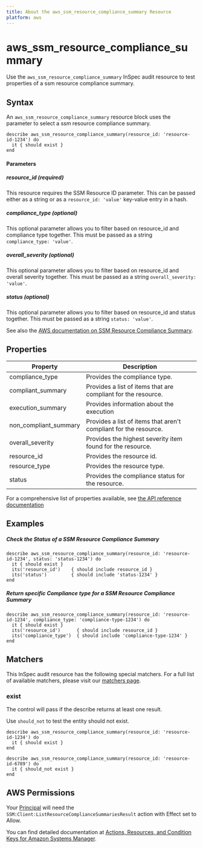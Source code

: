 ```yaml
---
title: About the aws_ssm_resource_compliance_summary Resource
platform: aws
---
```


# aws\_ssm\_resource\_compliance\_summary

Use the `aws_ssm_resource_compliance_summary` InSpec audit resource to test properties of a ssm resource compliance summary.

## Syntax

 An `aws_ssm_resource_compliance_summary` resource block uses the parameter to select a ssm resource compliance summary.

    describe aws_ssm_resource_compliance_summary(resource_id: 'resource-id-1234') do
      it { should exist }
    end


#### Parameters

##### resource_id _(required)_

This resource requires the SSM Resource ID parameter.
This can be passed either as a string or as a `resource_id: 'value'` key-value entry in a hash.

##### compliance_type _(optional)_

This optional parameter allows you to filter based on resource_id and compliance type together. This must be passed as a string `compliance_type: 'value'`.

##### overall_severity _(optional)_

This optional parameter allows you to filter based on resource_id and overall severity together. This must be passed as a string `overall_severity: 'value'`.

##### status _(optional)_

This optional parameter allows you to filter based on resource_id and status together. This must be passed as a string `status: 'value'`.

See also the [AWS documentation on SSM Resource Compliance Summary](https://docs.aws.amazon.com/systems-manager/latest/userguide/sysman-compliance-about.html#compliance-view-results).


## Properties

|Property                     | Description|
| ---                         | --- |
|compliance_type              | Provides the compliance type. |
|compliant_summary            | Provides a list of items that are compliant for the resource. |
|execution_summary            | Provides information about the execution |
|non_compliant_summary        | Provides a list of items that aren't compliant for the resource. |
|overall_severity             | Provides the highest severity item found for the resource. |
|resource_id                  | Provides the resource id. |
|resource_type                | Provides the resource type. |
|status                       | Provides the compliance status for the resource. |

For a comprehensive list of properties available, see [the API reference documentation](https://docs.aws.amazon.com/systems-manager/latest/APIReference/API_ResourceComplianceSummaryItem.html)

## Examples

##### Check the Status of a SSM Resource Compliance Summary

    describe aws_ssm_resource_compliance_summary(resource_id: 'resource-id-1234', status: 'status-1234') do
      it { should exist }
      its('resource_id')    { should include resource_id }
      its('status')         { should include 'status-1234' }
    end
    
##### Return specific Compliance type for a SSM Resource Compliance Summary
   
    describe aws_ssm_resource_compliance_summary(resource_id: 'resource-id-1234', compliance_type: 'compliance-type-1234') do
      it { should exist }
      its('resource_id')      { should include resource_id }
      its('compliance_type')  { should include 'compliance-type-1234' }
    end

## Matchers

This InSpec audit resource has the following special matchers. For a full list of available matchers, please visit our [matchers page](https://www.inspec.io/docs/reference/matchers/).

### exist

The control will pass if the describe returns at least one result.

Use `should_not` to test the entity should not exist.

    describe aws_ssm_resource_compliance_summary(resource_id: 'resource-id-1234') do
      it { should exist }
    end

    describe aws_ssm_resource_compliance_summary(resource_id: 'resource-id-6789') do
      it { should_not exist }
    end

## AWS Permissions
Your [Principal](https://docs.aws.amazon.com/IAM/latest/UserGuide/intro-structure.html#intro-structure-principal) will need the `SSM:Client:ListResourceComplianceSummariesResult` action with Effect set to Allow.

You can find detailed documentation at [Actions, Resources, and Condition Keys for Amazon Systems Manager](https://docs.aws.amazon.com/IAM/latest/UserGuide/list_awssystemsmanager.html).